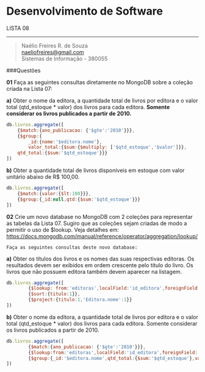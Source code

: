 ﻿Desenvolvimento de Software
========================

LISTA 08

----------

> Naélio Freires R. de Souza <br> 
> naeliofreires@gmail.com <br> 
>Sistemas de Informação - 380055

###Questões

**01** Faça as seguintes consultas diretamente no MongoDB sobre a coleção criada na Lista 07:

**a)** Obter o nome da editora, a quantidade total de livros por editora e o valor total (qtd_estoque * valor) dos livros para cada editora. **Somente considerar os livros publicados a partir de 2010.**
```js
db.livros.aggregate([
    {$match:{ano_publicacao: {'$gte':'2010'}}},
    {$group:{
    	_id:{nome:'$editora.nome'},
    	valor_total:{$sum:{$multiply: ['$qtd_estoque','$valor']}},
	qtd_total:{$sum:'$qtd_estoque'}}} 
])
```
**b)** Obter a quantidade total de livros disponíveis em estoque com valor unitário abaixo de R$ 100,00.

```js
db.livros.aggregate([
	{$match:{valor:{$lt:100}}},
	{$group:{_id:null,qtd:{$sum:'$qtd_estoque'}}}
])
```


**02** Crie um novo database no MongoDB com 2 coleções para representar as tabelas da Lista 07. Sugiro que as coleções sejam criadas de modo a permitir o uso de $lookup. Veja detalhes em: https://docs.mongodb.com/manual/reference/operator/aggregation/lookup/

    Faça as seguintes consultas deste novo database: 

**a)** Obter os títulos dos livros e os nomes das suas respectivas editoras. Os resultados devem ser exibidos em ordem crescente pelo título do livro. Os livros que não possuem editora também devem aparecer na listagem.

```js
db.livros.aggregate([
        {$lookup: from:'editoras',localField:'id_editora',foreignField:'id',as:'Editora'}},
        {$sort:{titulo:1}},
        {$project:{titulo:1,'Editora.nome':1}}
])
```

**b)** Obter o nome da editora, a quantidade total de livros por editora e o valor total (qtd_estoque * valor) dos livros para cada editora. Somente considerar os livros publicados a partir de 2010.

```js
db.livros.aggregate([
        {$match:{ano_publicacao: {'$gte':'2010'}}},
        {$lookup:from:'editoras',localField:'id_editora',foreignField:'id',as:'Editora'}},
        {$group:{_id:'$editora.nome',qtd_total:{$sum:'$qtd_estoque'},valor_total:{$sum:{$multiply:	['$qtd_estoque','$valor']}}}}
])
```

